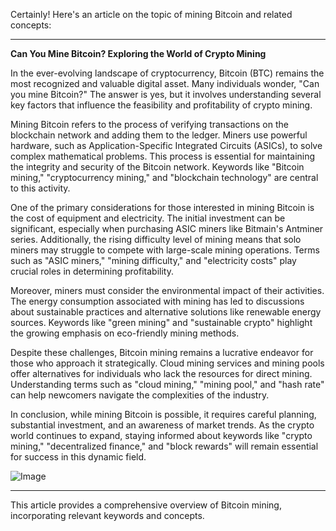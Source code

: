 Certainly! Here's an article on the topic of mining Bitcoin and related concepts:

---

**Can You Mine Bitcoin? Exploring the World of Crypto Mining**

In the ever-evolving landscape of cryptocurrency, Bitcoin (BTC) remains the most recognized and valuable digital asset. Many individuals wonder, "Can you mine Bitcoin?" The answer is yes, but it involves understanding several key factors that influence the feasibility and profitability of crypto mining.

Mining Bitcoin refers to the process of verifying transactions on the blockchain network and adding them to the ledger. Miners use powerful hardware, such as Application-Specific Integrated Circuits (ASICs), to solve complex mathematical problems. This process is essential for maintaining the integrity and security of the Bitcoin network. Keywords like "Bitcoin mining," "cryptocurrency mining," and "blockchain technology" are central to this activity.

One of the primary considerations for those interested in mining Bitcoin is the cost of equipment and electricity. The initial investment can be significant, especially when purchasing ASIC miners like Bitmain's Antminer series. Additionally, the rising difficulty level of mining means that solo miners may struggle to compete with large-scale mining operations. Terms such as "ASIC miners," "mining difficulty," and "electricity costs" play crucial roles in determining profitability.

Moreover, miners must consider the environmental impact of their activities. The energy consumption associated with mining has led to discussions about sustainable practices and alternative solutions like renewable energy sources. Keywords like "green mining" and "sustainable crypto" highlight the growing emphasis on eco-friendly mining methods.

Despite these challenges, Bitcoin mining remains a lucrative endeavor for those who approach it strategically. Cloud mining services and mining pools offer alternatives for individuals who lack the resources for direct mining. Understanding terms such as "cloud mining," "mining pool," and "hash rate" can help newcomers navigate the complexities of the industry.

In conclusion, while mining Bitcoin is possible, it requires careful planning, substantial investment, and an awareness of market trends. As the crypto world continues to expand, staying informed about keywords like "crypto mining," "decentralized finance," and "block rewards" will remain essential for success in this dynamic field.

![Image](https://github.com/user-attachments/assets/31692037-0104-4703-abd1-696b6a7dd41b)

--- 

This article provides a comprehensive overview of Bitcoin mining, incorporating relevant keywords and concepts.